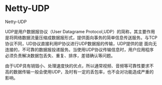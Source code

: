 # Netty-UDP
Netty-UDP

UDP是用户数据报协议（User Datagrame Protocol,UDP）的简称，其主要作用是将网络数据流量压缩成数据报形式，提供面向事务的简单信息传送服务。与TCP协议不同，UD协议直接利用IP协议进行UDP数据报的传输，UDP提供的是 面向无连接的，不可靠的数据报投递服务。当使用UDP协议传输信息时，用户应用程序必须负责解决数据包丢失、重复、排序，差错确认等问题。

由于UDP具有销毁小、处理速度快的优点，所以通常视频、音频等可靠性要求不高的数据传输一般会使用UDP，及时有一定的丢包率，也不会对功能造成严重的影响。
